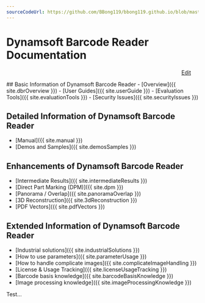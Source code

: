 ```yaml
---
sourceCodeUrl: https://github.com/BBong119/bbong119.github.io/blob/master/index.md
---
```


# Dynamsoft Barcode Reader Documentation  
<p align="right"><a href="{{ page.sourceCodeUrl }} " align="right" class="#otherLinkColour">Edit<img src="{{ site.editIcon }}" width="20px" height="15px" /></a></p>
## Basic Information of Dynamsoft Barcode Reader  
- [Overview]({{ site.dbrOverview }})  
- [User Guides]({{ site.userGuide }})  
- [Evaluation Tools]({{ site.evaluationTools }})  
- [Security Issues]({{ site.securityIssues }})  

## Detailed Information of Dynamsoft Barcode Reader  
- [Manual]({{ site.manual }})  
- [Demos and Samples]({{ site.demosSamples }})  

## Enhancements of Dynamsoft Barcode Reader  
- [Intermediate Results]({{ site.intermediateResults }})  
- [Direct Part Marking (DPM)]({{ site.dpm }})  
- [Panorama / Overlap]({{ site.panoramaOverlap }})  
- [3D Reconstruction]({{ site.3dReconstruction }})    
- [PDF Vectors]({{ site.pdfVectors }})  

## Extended Information of Dynamsoft Barcode Reader  
- [Industrial solutions]({{ site.industrialSolutions }})  
- [How to use parameters]({{ site.parameterUsage }})  
-	[How to handle complicate images]({{ site.complicateImageHandling }})  
-	[License & Usage Tracking]({{ site.licenseUsageTracking }})  
-	[Barcode basis knowledge]({{ site.barcodeBasisKnowledge }})  
- [Image processing knowledge]({{ site.imageProcessingKnowledge }})   

Test...
